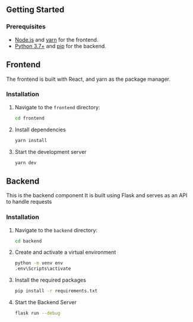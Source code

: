 ## Getting Started

### Prerequisites

- [Node.js](https://nodejs.org/) and [yarn](https://yarnpkg.com/) for the frontend.
- [Python 3.7+](https://www.python.org/) and [pip](https://pip.pypa.io/en/stable/) for the backend.

## Frontend

The frontend is built with React, and yarn as the package manager. 

### Installation

1. Navigate to the `frontend` directory:

   ```bash
   cd frontend
2. Install dependencies
   ```bash
   yarn install

3. Start the development server
   ```bash
   yarn dev

## Backend

This is the backend component It is built using Flask and serves as an API to handle requests
### Installation

1. Navigate to the `backend` directory:

   ```bash
   cd backend
2. Create and activate a virtual environment
   ```bash
   python -m venv env
   .env\Scripts\activate

3. Install the required packages
   ```bash
   pip install -r requirements.txt

4. Start the Backend Server
   ```bash
   flask run --debug
